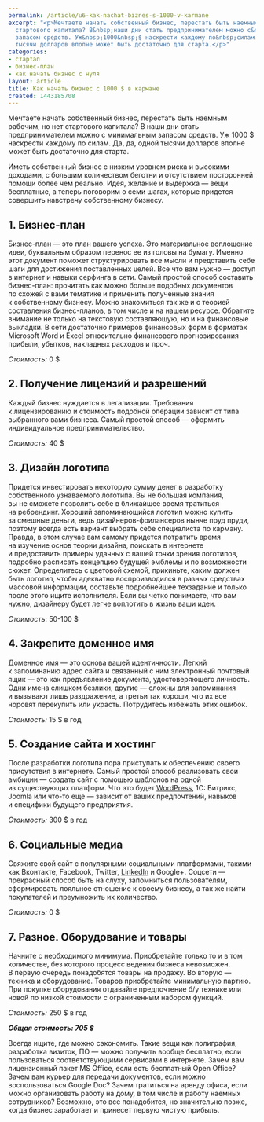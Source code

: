 ```yaml
---
permalink: /article/u6-kak-nachat-biznes-s-1000-v-karmane
excerpt: "<p>Мечтаете начать собственный бизнес, перестать быть наемным рабочим, но&nbsp;нет
  стартового капитала? В&nbsp;наши дни стать предпринимателем можно с&nbsp;минимальным
  запасом средств. Уж&nbsp;1000&nbsp;$ наскрести каждому по&nbsp;силам. Да, да, одной
  тысячи долларов вполне может быть достаточно для старта.</p>"
categories:
- стартап
- бизнес-план
- как начать бизнес с нуля
layout: article
title: Как начать бизнес с 1000 $ в кармане
created: 1443185708
---
```

<p>Мечтаете начать собственный бизнес, перестать быть наемным рабочим, но&nbsp;нет стартового капитала? В&nbsp;наши дни стать предпринимателем можно с&nbsp;минимальным запасом средств. Уж&nbsp;1000&nbsp;$ наскрести каждому по&nbsp;силам. Да, да, одной тысячи долларов вполне может быть достаточно для старта.</p>
<p>Иметь собственный бизнес с&nbsp;низким уровнем риска и&nbsp;высокими доходами, с&nbsp;большим количеством беготни и&nbsp;отсутствием посторонней помощи более чем реально. Идея, желание и&nbsp;выдержка&nbsp;— вещи бесплатные, а&nbsp;теперь поговорим о&nbsp;семи шагах, которые придется совершить навстречу собственному бизнесу.</p>
<h2>1. Бизнес-план</h2>
<p>Бизнес-план&nbsp;— это план вашего успеха. Это материальное воплощение идеи, буквальным образом перенос ее&nbsp;из&nbsp;головы на&nbsp;бумагу. Именно этот документ поможет структурировать все мысли и&nbsp;представить себе шаги для достижения поставленных целей. Все что вам нужно&nbsp;— доступ в&nbsp;интернет и&nbsp;навыки серфинга в&nbsp;сети. Самый простой способ составить бизнес-план: прочитать как можно больше подобных документов по&nbsp;схожей с&nbsp;вами тематике и&nbsp;применить полученные знания к&nbsp;собственному бизнесу. Можно знакомиться так&nbsp;же и&nbsp;с&nbsp;теорией составления бизнес-планов, в&nbsp;том числе и&nbsp;на&nbsp;нашем ресурсе. Обратите внимание не&nbsp;только на&nbsp;текстовую составляющую, но&nbsp;и&nbsp;на&nbsp;финансовые выкладки. В&nbsp;сети достаточно примеров финансовых форм в&nbsp;форматах Microsoft Word и&nbsp;Excel относительно финансового прогнозирования прибыли, убытков, накладных расходов и&nbsp;проч. </p>
<p><em>Стоимость:</em> 0&nbsp;$</p>
<h2>2. Получение лицензий и&nbsp;разрешений</h2>
<p>Каждый бизнес нуждается в&nbsp;легализации. Требования к&nbsp;лицензированию и&nbsp;стоимость подобной операции зависит от&nbsp;типа выбранного вами бизнеса. Самый простой способ&nbsp;— оформить индивидуальное предпринимательство. </p>
<p><em>Стоимость:</em> 40&nbsp;$</p>
<h2>3. Дизайн логотипа</h2>
<p>Придется инвестировать некоторую сумму денег в&nbsp;разработку собственного узнаваемого логотипа. Вы&nbsp;не&nbsp;большая компания, вы&nbsp;не&nbsp;сможете позволить себе в&nbsp;ближайшее время тратиться на&nbsp;ребрендинг. Хороший запоминающийся логотип можно купить за&nbsp;смешные деньги, ведь дизайнеров-фрилансеров нынче пруд пруди, поэтому всегда есть вариант выбрать себе специалиста по&nbsp;карману. Правда, в&nbsp;этом случае вам самому придется потратить время на&nbsp;изучение основ теории дизайна, поискать в&nbsp;интернете и&nbsp;предоставить примеры удачных с&nbsp;вашей точки зрения логотипов, подробно расписать концепцию будущей эмблемы и&nbsp;по&nbsp;возможности сюжет. Определитесь с&nbsp;цветовой схемой, прикиньте, каким должен быть логотип, чтобы адекватно воспроизводился в&nbsp;разных средствах массовой информации, составьте подробнейшее техзадание и&nbsp;только после этого ищите исполнителя. Если вы&nbsp;четко понимаете, что вам нужно, дизайнеру будет легче воплотить в&nbsp;жизнь ваши идеи. </p>
<p><em>Стоимость</em>: <nobr>50-100 $</nobr></p>
<h2>4. Закрепите доменное имя</h2>
<p>Доменное имя&nbsp;— это основа вашей идентичности. Легкий к&nbsp;запоминанию адрес сайта и&nbsp;связанный с&nbsp;ним электронный почтовый ящик&nbsp;— это как предъявление документа, удостоверяющего личность. Одни имена слишком безлики, другие&nbsp;— сложны для запоминания и&nbsp;вызывают лишь раздражение, а&nbsp;третьи так хороши, что их&nbsp;все норовят перекупить или украсть. Потрудитесь избежать этих ошибок.</p>
<p><em>Стоимость:</em> 15&nbsp;$ в&nbsp;год</p>
<h2>5. Создание сайта и&nbsp;хостинг</h2>
<p>После разработки логотипа пора приступать к&nbsp;обеспечению своего присутствия в&nbsp;интернете. Самый простой способ реализовать свои амбиции&nbsp;— создать сайт с&nbsp;помощью шаблонов на&nbsp;одной из&nbsp;существующих платформ. Что это будет <a href="https://wordpress.com/" target="_blank">WordPress</a>, 1С: Битрикс, Joomla или что-то еще&nbsp;— зависит от&nbsp;ваших предпочтений, навыков и&nbsp;специфики будущего предприятия.</p>
<p><em>Стоимость:</em> 300&nbsp;$ в&nbsp;год</p>
<h2>6. Социальные медиа</h2>
<p>Свяжите свой сайт с&nbsp;популярными социальными платформами, такими как Вконтакте, Facebook, Twitter, <a href="https://www.linkedin.com/" target="_blank">LinkedIn</a> и&nbsp;Google+. Соцсети&nbsp;— прекрасный способ быть на&nbsp;слуху, запомниться пользователям, сформировать лояльное отношение к&nbsp;своему бизнесу, а&nbsp;так&nbsp;же найти покупателей и&nbsp;преумножить их&nbsp;количество.</p>
<p><em>Стоимость:</em> 0&nbsp;$ </p>
<h2>7. Разное. Оборудование и&nbsp;товары</h2>
<p>Начните с&nbsp;необходимого минимума. Приобретайте только то&nbsp;и&nbsp;в&nbsp;том количестве, без которого процесс ведения бизнеса невозможен. В&nbsp;первую очередь понадобятся товары на&nbsp;продажу. Во&nbsp;вторую&nbsp;— техника и&nbsp;оборудование. Товаров приобретайте минимальную партию. При покупке оборудования отдавайте предпочтение б/у технике или новой по&nbsp;низкой стоимости с&nbsp;ограниченным набором функций. </p>
<p><em>Стоимость:</em> 250&nbsp;$ в&nbsp;год </p>
<p><strong><em>Общая стоимость: 705&nbsp;$</em></strong> </p>
<p>Всегда ищите, где можно сэкономить. Такие вещи как полиграфия, разработка визиток, ПО&nbsp;— можно получить вообще бесплатно, если пользоваться соответствующими сервисами в&nbsp;интернете. Зачем вам лицензионный пакет MS&nbsp;Office, если есть бесплатный Open Office? Зачем вам курьер для передачи документов, если можно воспользоваться Google Doc? Зачем тратиться на&nbsp;аренду офиса, если можно организовать работу на&nbsp;дому, в&nbsp;том числе и&nbsp;работу наемных сотрудников? Возможно, это все понадобится, но&nbsp;значительно позже, когда бизнес заработает и&nbsp;принесет первую чистую прибыль.</p>
